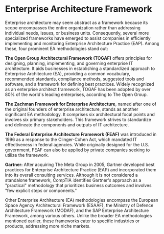 # Enterprise Architecture Framework

Enterprise architecture may seem abstract as a framework because its scope encompasses the entire organization rather than addressing individual needs, issues, or business units. Consequently, several more specialized frameworks have emerged to assist companies in efficiently implementing and monitoring Enterprise Architecture Practice (EAP). Among these, four prominent EA methodologies stand out:

**The Open Group Architectural Framework (TOGAF)** offers principles for designing, planning, implementing, and governing enterprise IT architecture. It aids businesses in establishing a standardized approach to Enterprise Architecture (EA), providing a common vocabulary, recommended standards, compliance methods, suggested tools and software, and a framework for defining best practices. Widely recognized as an enterprise architect framework, TOGAF has been adopted by over 80% of the world's leading enterprises, according to The Open Group.

**The Zachman Framework for Enterprise Architecture**, named after one of the original founders of enterprise architecture, stands as another significant EA methodology. It comprises six architectural focal points and involves six primary stakeholders. This framework strives to standardize and delineate the components and outputs of IT architecture.

**The Federal Enterprise Architecture Framework (FEAF)** was introduced in 1996 as a response to the Clinger-Cohen Act, which mandated IT effectiveness in federal agencies. While originally designed for the U.S. government, FEAF can also be applied by private companies seeking to utilize the framework.

**Gartner:** After acquiring The Meta Group in 2005, Gartner developed best practices for Enterprise Architecture Practice (EAP) and incorporated them into its overall consulting services. Although it is not considered a standalone framework, CompTIA identifies Gartner's approach as a "practical" methodology that prioritizes business outcomes and involves "few explicit steps or components."


Other Enterprise Architecture (EA) methodologies encompass the European Space Agency Architectural Framework (ESAAF), the Ministry of Defence Architecture Framework (MODAF), and the SAP Enterprise Architecture Framework, among various others. Unlike the broader EA methodologies mentioned earlier, these frameworks cater to specific industries or products, addressing more niche markets.
